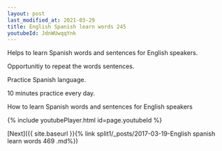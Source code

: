 ```yaml
---
layout: post
last_modified_at: 2021-03-29
title: English Spanish learn words 245 
youtubeId: JdnWUwqqYnk
---
```

 
 
Helps to learn Spanish words and sentences for English speakers.

Opportunitiy to repeat the words sentences. 

Practice Spanish language. 
 
10 minutes practice every day. 
 
How to learn Spanish words and sentences for English speakers 
 
{% include youtubePlayer.html id=page.youtubeId %}
 
 
[Next]({{ site.baseurl }}{% link  split1/_posts/2017-03-19-English spanish learn words 469 .md%})
 
